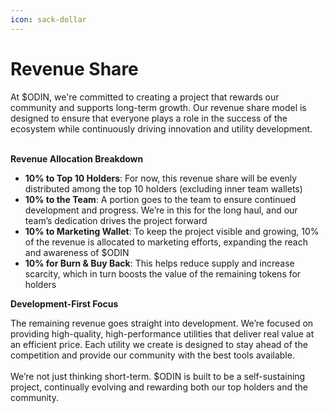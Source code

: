 ```yaml
---
icon: sack-dollar
---
```


# Revenue Share

At $ODIN, we're committed to creating a project that rewards our community and supports long-term growth. Our revenue share model is designed to ensure that everyone plays a role in the success of the ecosystem while continuously driving innovation and utility development.

\
**Revenue Allocation Breakdown**

* **10% to Top 10 Holders**: For now, this revenue share will be evenly distributed among the top 10 holders (excluding inner team wallets)
* **10% to the Team**: A portion goes to the team to ensure continued development and progress. We’re in this for the long haul, and our team’s dedication drives the project forward
* **10% to Marketing Wallet**: To keep the project visible and growing, 10% of the revenue is allocated to marketing efforts, expanding the reach and awareness of $ODIN
* **10% for Burn & Buy Back**: This helps reduce supply and increase scarcity, which in turn boosts the value of the remaining tokens for holders

**Development-First Focus**

The remaining revenue goes straight into development. We’re focused on providing high-quality, high-performance utilities that deliver real value at an efficient price. Each utility we create is designed to stay ahead of the competition and provide our community with the best tools available.\
\
We’re not just thinking short-term. $ODIN is built to be a self-sustaining project, continually evolving and rewarding both our top holders and the community.&#x20;
